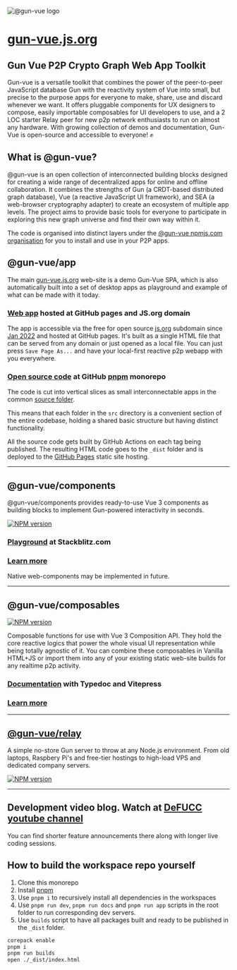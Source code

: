 ![@gun-vue logo](https://gun-vue.js.org/media/gun-vue-logo.svg)

# [gun-vue.js.org](https://gun-vue.js.org)

## Gun Vue P2P Crypto Graph Web App Toolkit

Gun-vue is a versatile toolkit that combines the power of the peer-to-peer JavaScript database Gun with the reactivity system of Vue into small, but precise to the purpose apps for everyone to make, share, use and discard whenever we want. It offers pluggable components for UX designers to compose, easily importable composables for UI developers to use, and a 2 LOC starter Relay peer for new p2p network enthusiasts to run on almost any hardware. With growing collection of demos and documentation, Gun-Vue is open-source and accessible to everyone! ✊

## What is @gun-vue?

@gun-vue is an open collection of interconnected building blocks designed for creating a wide range of decentralized apps for online and offline collaboration. It combines the strengths of Gun (a CRDT-based distributed graph database), Vue (a reactive JavaScript UI framework), and SEA (a web-browser cryptography adapter) to create an ecosystem of multiple app levels. The project aims to provide basic tools for everyone to participate in exploring this new graph universe and find their own way within it.

The code is organised into distinct layers under the [@gun-vue npmjs.com organisation](https://www.npmjs.com/org/gun-vue) for you to install and use in your P2P apps.

## @gun-vue/app

The main [gun-vue.js.org](https://gun-vue.js.org) web-site is a demo Gun-Vue SPA, which is also automatically built into a set of desktop apps as playground and example of what can be made with it today.

### [Web app](https://gun-vue.js.org/app) hosted at GitHub pages and JS.org domain

The app is accessible via the free for open source [js.org](https://js.org) subdomain since [Jan 2022](https://github.com/js-org/js.org/commit/56a145bb39e53c6d63edf63b26d331cf30c35061) and hosted at GitHub pages. It's built as a single HTML file that can be served from any domain or just opened as a local file. You can just press `Save Page As...` and have your local-first reactive p2p webapp with you everywhere.

### [Open source code](https://github.com/DeFUCC/gun-vue/tree/main/src) at GitHub [pnpm](https://pnpm.io) monorepo

The code is cut into vertical slices as small interconnectable apps in the common [source folder](https://github.com/DeFUCC/gun-vue/tree/main/src).

This means that each folder in the `src` directory is a convenient section of the entire codebase, holding a shared basic structure but having distinct functionality.

All the source code gets built by GitHub Actions on each tag being published. The resulting HTML code goes to the `_dist` folder and is deployed to the [GitHub Pages](https://github.com/DeFUCC/gun-vue/tree/gh-pages) static site hosting.

---

## @gun-vue/components

@gun-vue/components provides ready-to-use Vue 3 components as building blocks to implement Gun-powered interactivity in seconds.

<a href="https://www.npmjs.com/package/@gun-vue/components" target="_blank"><img src="https://img.shields.io/npm/v/@gun-vue/components?color=E23C92&logo=npm&style=for-the-badge" alt="NPM version"></a>

### [Playground](https://stackblitz.com/edit/gun-vue) at Stackblitz.com

### [Learn more](https://github.com/DeFUCC/gun-vue/tree/main/components)

Native web-components may be implemented in future.

---

## @gun-vue/composables

<a href="https://www.npmjs.com/package/@gun-vue/composables" target="_blank"><img src="https://img.shields.io/npm/v/@gun-vue/composables?color=E23C92&logo=npm&style=for-the-badge" alt="NPM version"></a>

Composable functions for use with Vue 3 Composition API. They hold the core reactive logics that power the whole visual UI representation while being totally agnostic of it. You can combine these composables in Vanilla HTML+JS or import them into any of your existing static web-site builds for any realtime p2p activity.

### [Documentation](https://gun-vue.js.org/composables) with Typedoc and Vitepress

### [Learn more](https://github.com/DeFUCC/gun-vue/tree/main/composables)

---

## [@gun-vue/relay](https://github.com/DeFUCC/gun-vue/tree/main/relay)

A simple no-store Gun server to throw at any Node.js environment. From old laptops, Raspbery Pi's and free-tier hostings to high-load VPS and dedicated company servers.

<a href="https://www.npmjs.com/package/@gun-vue/relay" target="__blank"><img src="https://img.shields.io/npm/v/@gun-vue/relay?color=E23C92&logo=npm&style=for-the-badge" alt="NPM version"></a>

---

## Development video blog. Watch at [DeFUCC youtube channel](https://www.youtube.com/watch?v=gwZUQcCp01U&list=PLncuCCb2zjt6wmlSNLiK1lZl150qX-rAw)

You can find shorter feature announcements there along with longer live coding sessions.

## How to build the workspace repo yourself

1. Clone this monorepo
2. Install [pnpm](https://pnpm.io/installation)
3. Use `pnpm i` to recursively install all dependencies in the workspaces
4. Use `pnpm run dev`, `pnpm run docs` and `pnpm run app` scripts in the root folder to run corresponding dev servers.
5. Use `builds` script to have all packages built and ready to be published in the `_dist` folder.

```bash
corepack enable
pnpm i
pnpm run builds
open ./_dist/index.html
```
